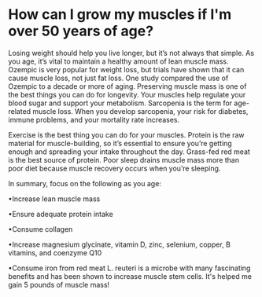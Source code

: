 # How can I grow my muscles if I'm over 50 years of age?

Losing weight should help you live longer, but it’s not always that simple. As you age, it’s vital to maintain a healthy amount of lean muscle mass. Ozempic is very popular for weight loss, but trials have shown that it can cause muscle loss, not just fat loss. One study compared the use of Ozempic to a decade or more of aging. Preserving muscle mass is one of the best things you can do for longevity. Your muscles help regulate your blood sugar and support your metabolism. Sarcopenia is the term for age-related muscle loss. When you develop sarcopenia, your risk for diabetes, immune problems, and your mortality rate increases.

Exercise is the best thing you can do for your muscles. Protein is the raw material for muscle-building, so it’s essential to ensure you’re getting enough and spreading your intake throughout the day. Grass-fed red meat is the best source of protein. Poor sleep drains muscle mass more than poor diet because muscle recovery occurs when you’re sleeping.

In summary, focus on the following as you age:

•Increase lean muscle mass

•Ensure adequate protein intake

•Consume collagen

•Increase magnesium glycinate, vitamin D, zinc, selenium, copper, B vitamins, and coenzyme Q10

•Consume iron from red meat L. reuteri is a microbe with many fascinating benefits and has been shown to increase muscle stem cells. It's helped me gain 5 pounds of muscle mass!